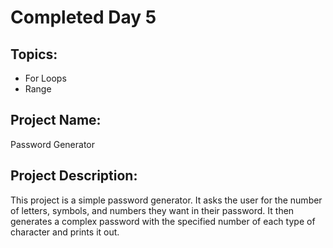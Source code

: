 # Completed Day 5
## Topics:
- For Loops
- Range

## Project Name:
Password Generator

## Project Description:
This project is a simple password generator. It asks the user for the number of letters, symbols, and numbers they want in their password. It then generates a complex password with the specified number of each type of character and prints it out.